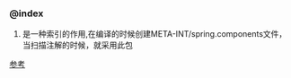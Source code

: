 ### @index
1. 是一种索引的作用,在编译的时候创建META-INT/spring.components文件，当扫描注解的时候，就采用此包

[参考](https://juejin.im/post/5de9064bf265da33ab63614b)
